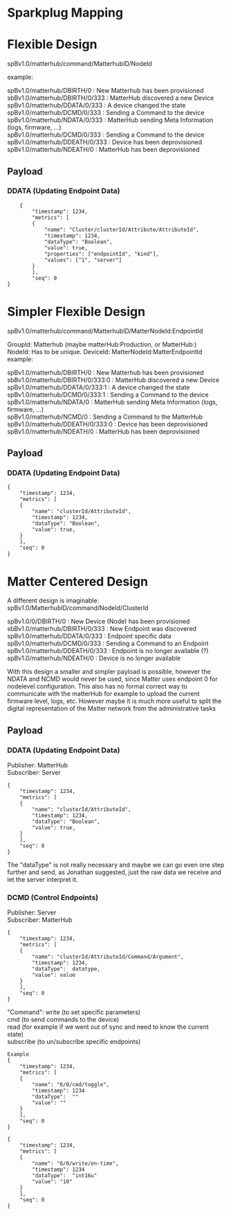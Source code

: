 # Sparkplug Mapping


# Flexible Design
spBv1.0/matterhub/command/MatterhubID/NodeId

example:

spBv1.0/matterhub/DBIRTH/0  : New Matterhub has been provisioned <br>
sbBv1.0/matterhub/DBIRTH/0/333 : MatterHub discovered a new Device  <br>
spBv1.0/matterhub/DDATA/0/333 : A device changed the state <br>
spBv1.0/matterhub/DCMD/0/333 : Sending a Command to the device <br>
spBv1.0/matterhub/NDATA/0/333 : MatterHub sending Meta Information (logs, firmware, ...) <br>
spBv1.0/matterhub/DCMD/0/333 : Sending a Command to the device <br>
spBv1.0/matterhub/DDEATH/0/333 : Device has been deprovisioned <br>
spBv1.0/matterhub/NDEATH/0 : MatterHub has been deprovisioned <br>

## Payload
### DDATA (Updating Endpoint Data)
```
    {
	    "timestamp": 1234,
	    "metrics": [
	    {
		    "name": "Cluster/clusterId/Attribute/AttributeId",
		    "timestamp": 1234,
		    "dataType": "Boolean",
		    "value": true,
		    "properties": ["endpointId", "kind"],
		    "values": ["1", "server"]
		}
		],
		"seq": 0
}
```		    

# Simpler Flexible Design
spBv1.0/matterhub/command/MatterhubID/MatterNodeId:EndpointId

GroupId: Matterhub (maybe matterHub:Production, or MatterHub:<ModelName>) <br>
NodeId: Has to be unique. 
DeviceId: MatterNodeId:MatterEndpointId
example:

spBv1.0/matterhub/DBIRTH/0  : New Matterhub has been provisioned <br>
sbBv1.0/matterhub/DBIRTH/0/333:0 : MatterHub discovered a new Device  <br>
spBv1.0/matterhub/DDATA/0/333:1 : A device changed the state <br>
spBv1.0/matterhub/DCMD/0/333:1 : Sending a Command to the device <br>
spBv1.0/matterhub/NDATA/0 : MatterHub sending Meta Information (logs, firmware, ...) <br>
spBv1.0/matterhub/NCMD/0 : Sending a Command to the MatterHub <br>
spBv1.0/matterhub/DDEATH/0/333:0 : Device has been deprovisioned <br>
spBv1.0/matterhub/NDEATH/0 : MatterHub has been deprovisioned <br>

## Payload
### DDATA (Updating Endpoint Data)
```
{
	"timestamp": 1234,
	"metrics": [
	{
		"name": "clusterId/AttributeId",
		"timestamp": 1234,
		"dataType": "Boolean",
		"value": true,
	}
	],
	"seq": 0
}
```		    

# Matter Centered Design
A different design is imaginable: <br>
spBv1.0/MatterhubID/command/NodeId/ClusterId

spBv1.0/0/DBIRTH/0  : New Device (Node) has been provisioned <br>
sbBv1.0/matterhub/DBIRTH/0/333 : New Endpoint was discovered <br>
spBv1.0/matterhub/DDATA/0/333 :  Endpoint specific data <br>
spBv1.0/matterhub/DCMD/0/333 : Sending a Command to an Endpoint <br>
spBv1.0/matterhub/DDEATH/0/333 : Endpoint is no longer available (?)  <br>
spBv1.0/matterhub/NDEATH/0 : Device is no longer available <br>

With this design a smaller and simpler payload is possible, however the NDATA and NCMD would never be used, since Matter uses endpoint 0 for nodelevel configuration. 
This also has no formal correct way to communicate with the matterHub for example to upload the current firmware level, logs, etc. 
However maybe it is much more useful to split the digital representation of the Matter network from the administrative tasks


## Payload

### DDATA (Updating Endpoint Data)
Publisher: MatterHub<br>
Subscriber: Server<br>
```
{
	"timestamp": 1234,
	"metrics": [
	{
		"name": "clusterId/AttributeId",
		"timestamp": 1234,
		"dataType": "Boolean",
		"value": true,	
	} 		
	],
	"seq": 0
}
```
The "dataType" is not really necessary and maybe we can go even one step further and send, as Jonathan suggested, just the raw data we receive and let the server interpret it.
### DCMD (Control Endpoints)
Publisher: Server<br>
Subscriber: MatterHub
```
{
	"timestamp": 1234,
	"metrics": [
	{
		"name": "clusterId/AttributeId/Command/Argument",
		"timestamp": 1234,
		"dataType":  datatype,
		"value": value
	}
	],
	"seq": 0
}
```
	
"Command":
write (to set specific parameters) <br>
cmd (to send commands to the device) <br>
read (for example if we went out of sync and need to know the current state) <br>
subscribe (to un/subscribe specific endpoints) <br>

```
Example 
{
	"timestamp": 1234,
	"metrics": [
	{
		"name": "6/0/cmd/toggle",
		"timestamp": 1234
		"dataType":  ""
		"value": ""
	}
	],
	"seq": 0
}
```

```
{
	"timestamp": 1234,
	"metrics": [
	{
		"name": "6/0/write/on-time",
		"timestamp": 1234
		"dataType":  "int16u"
		"value": "10"
	}
	],
	"seq": 0
}
```
